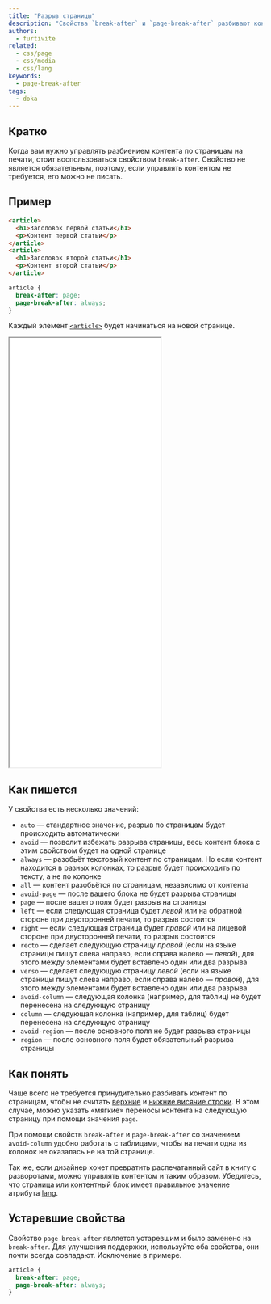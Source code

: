 ```yaml
---
title: "Разрыв страницы"
description: "Свойства `break-after` и `page-break-after` разбивают контент по страницам при печати."
authors:
  - furtivite
related:
  - css/page
  - css/media
  - css/lang
keywords:
  - page-break-after
tags:
  - doka
---
```


## Кратко

Когда вам нужно управлять разбиением контента по страницам на печати, стоит воспользоваться свойством `break-after`.  Свойство не является обязательным, поэтому, если управлять контентом не требуется, его можно не писать.

## Пример

```html
<article>
  <h1>Заголовок первой статьи</h1>
  <p>Контент первой статьи</p>
</article>
<article>
  <h1>Заголовок второй статьи</h1>
  <p>Контент второй статьи</p>
</article>
```

```css
article {
  break-after: page;
  page-break-after: always;
}
```

Каждый элемент [`<article>`](/html/article/) будет начинаться на новой странице.

<iframe title="Пример страницы с переносом текста и без" src="demos/print-me/" height="850"></iframe>

## Как пишется

У свойства есть несколько значений:

- `auto` — стандартное значение, разрыв по страницам будет происходить автоматически
- `avoid` — позволит избежать разрыва страницы, весь контент блока с этим свойством будет на одной странице
- `always` — разобьёт текстовый контент по страницам. Но если контент находится в разных колонках, то разрыв будет происходить по тексту, а не по колонке
- `all` — контент разобьётся по страницам, независимо от контента
- `avoid-page` — после вашего блока не будет разрыва страницы
- `page` — после вашего поля будет разрыв на страницы
- `left` — если следующая страница будет *левой* или на обратной стороне при двусторонней печати, то разрыв состоится
- `right` — если следующая страница будет *правой* или на лицевой стороне при двусторонней печати, то разрыв состоится
- `recto` — сделает следующую страницу *правой* (если на языке страницы пишут слева направо, если справа налево — *левой*), для этого между элементами будет вставлено один или два разрыва
- `verso` — сделает следующую страницу *левой* (если на языке страницы пишут слева направо, если справа налево — *правой*), для этого между элементами будет вставлено один или два разрыва
- `avoid-column` — следующая колонка (например, для таблиц) не будет перенесена на следующую страницу
- `column` — следующая колонка (например, для таблиц) будет перенесена на следующую страницу
- `avoid-region` — после основного поля не будет разрыва страницы
- `region` — после основного поля будет обязательный разрыва страницы

## Как понять

Чаще всего не требуется принудительно разбивать контент по страницам, чтобы не считать [верхние](/css/orphans/) и [нижние висячие строки](/css/widows/). В этом случае, можно указать «мягкие» переносы контента на следующую страницу при помощи значения `page`.

При помощи свойств `break-after` и `page-break-after` со значением `avoid-column` удобно работать с таблицами, чтобы на печати одна из колонок не оказалась не на той странице.

Так же, если дизайнер хочет превратить распечатанный сайт в книгу с разворотами, можно управлять контентом и таким образом. Убедитесь, что страница или контентный блок имеет правильное значение атрибута [lang](/html/global-attrs/#lang).

## Устаревшие свойства

Свойство `page-break-after` является устаревшим и было заменено на `break-after`. Для улучшения поддержки, используйте оба свойства, они почти всегда совпадают. Исключение в примере.

```css
article {
  break-after: page;
  page-break-after: always;
}
```
